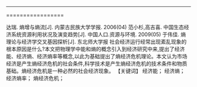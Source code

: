 -----------------
=================

达瑞.  熵增与熵流[J]. 内蒙古民族大学学报. 2006(04) 范小杉,高吉喜.  中国生态经济系统资源利用状况及演变趋势[J]. 中国人口.资源与环境. 2009(05) 于伟佳.  熵理论与经济学交叉基因探析[J]. 东北师大学报 社会经济运行经常出现紊乱现象的根本原因是什么?本文把物理学中能和熵的概念引入到经济研究中来,提出了经济能、经济熵、经济熵率等概念,以此为基础提出了熵经济危机理论。本文认为市场经济是产生熵经济危机的社会条件,科学技术是产生熵经济危机的技术条件和物质基础。熵经济危机是一种必然的社会经济现象。   【关键词】 经济能； 经济熵； 经济熵率； 熵经济危机； 
